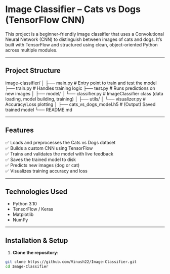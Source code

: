 # Image Classifier – Cats vs Dogs (TensorFlow CNN)

This project is a beginner-friendly image classifier that uses a Convolutional Neural Network (CNN) to distinguish between images of cats and dogs. It’s built with TensorFlow and structured using clean, object-oriented Python across multiple modules.

---

## Project Structure
image-classifier/
│
├── main.py # Entry point to train and test the model
├── train.py # Handles training logic
├── test.py # Runs predictions on new images
│
├── model/
│ └── classifier.py # ImageClassifier class (data loading, model building, training)
│
├── utils/
│ └── visualizer.py # Accuracy/Loss plotting
│
├── cats_vs_dogs_model.h5 # (Output) Saved trained model
└── README.md

---

## Features

✅ Loads and preprocesses the Cats vs Dogs dataset  
✅ Builds a custom CNN using TensorFlow  
✅ Trains and validates the model with live feedback  
✅ Saves the trained model to disk  
✅ Predicts new images (dog or cat)  
✅ Visualizes training accuracy and loss

---

## Technologies Used

- Python 3.10
- TensorFlow / Keras
- Matplotlib
- NumPy

---

## Installation & Setup

1. **Clone the repository**:
```bash
git clone https://github.com/Vinush22/Image-Classifier.git
cd Image-Classifier
